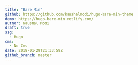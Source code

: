 ```yaml
---
title: "Bare Min"
github: https://github.com/kaushalmodi/hugo-bare-min-theme
demo: https://hugo-bare-min.netlify.com/
author: Kaushal Modi
draft: true
ssg:
  - Hugo
cms:
  - No Cms
date: 2018-01-29T21:33:59Z
github_branch: master
---
```

